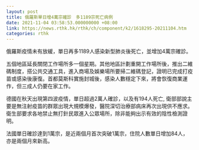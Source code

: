 ```yaml
---
layout: post
title: 俄羅斯單日增4萬宗確診　多1189宗死亡病例
date: 2021-11-04 03:58:53.000000000 +08:00
link: https://news.rthk.hk/rthk/ch/component/k2/1618295-20211104.htm
categories: rthk
---
```


俄羅斯疫情未有放緩，單日再多1189人感染新型肺炎後死亡，並增加4萬宗確診。

五個地區延長關閉工作場所多一個星期。其他地區計劃重開工作場所後，推出二維碼制度，搭公共交通工具，進入商場及娛樂場所要掃二維碼登記，證明已完成打疫苗或感染後康復。首都莫斯科實施封城後，感染人數穩定下來，將會恢復商業運作，但三成人仍要在家工作。

德國在秋天出現第四波疫情，單日超過2萬人確診，以及有194人死亡, 衛部部說主要是無注射疫苗的群眾出現大規模爆發，醫院深切治療部病床再次出現供不應求。 衛生部要求各地禁止無打針民眾進入公眾場所，除非能夠出示有效的陰性檢測證明。

法國單日確診達到1萬宗，是近兩個月首次突破1萬宗，住院人數單日增加84人，亦是兩個月來新高。

